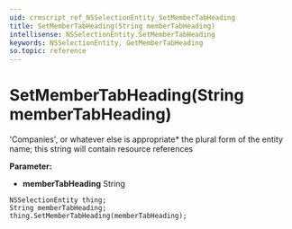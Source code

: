 ```yaml
---
uid: crmscript_ref_NSSelectionEntity_SetMemberTabHeading
title: SetMemberTabHeading(String memberTabHeading)
intellisense: NSSelectionEntity.SetMemberTabHeading
keywords: NSSelectionEntity, GetMemberTabHeading
so.topic: reference
---
```


# SetMemberTabHeading(String memberTabHeading)

'Companies', or whatever else is appropriate* the plural form of the entity name; this string will contain resource references

**Parameter:** 
* **memberTabHeading** String

```crmscript
NSSelectionEntity thing;
String memberTabHeading;
thing.SetMemberTabHeading(memberTabHeading);
```

